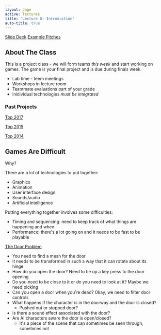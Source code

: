 ```yaml
---
layout: page
active: lectures
title: "Lecture 0: Introduction"
auto-title: true
---
```



<a href="https://docs.google.com/presentation/d/1RGD4st6F9-GlvgijIMWyA3J9Rdj8T_6ikbtW7QPRIf4/edit?usp=sharing" class="btn btn-info">Slide Deck</a>
<a href="https://drive.google.com/file/d/1szFqFMXgwGhsneo5m6VzIMx0QfGI-YPM/view?usp=sharing" class="btn btn-info">Example Pitches</a>


## About The Class

This is a project class - we will form teams *this week* and start working on games.
The game is your final project and is due during finals week.

- Lab time - teem meetings
- Workshops in lecture room
- Teammate evaluations part of your grade
- Inidividual technologies *must be integrated*


### Past Projects

[Top 2017](http://users.csc.calpoly.edu/~zwood/teaching/csc476/final_proj_17.html)

[Top 2015](http://users.csc.calpoly.edu/~zwood/teaching/csc476/final_proj_15.html)

[Top 2014](http://users.csc.calpoly.edu/~zwood/teaching/csc476/final_proj_14.html)



## Games Are Difficult

Why?

There are a lot of technologies to put together:

- Graphics
- Animation
- User interface design
- Sounds/audio
- Artificial intelligence

Putting everything together involves some difficulties:

- Timing and sequencing: need to keep track of what things are happening and when
- Performance: there's a lot going on and it needs to be fast to be playable

[The Door Problem](http://www.lizengland.com/blog/2014/04/the-door-problem/)

- You need to find a mesh for the door
- It needs to be transformed in such a way that it can rotate about its hinge
- How do you open the door? Need to tie up a key press to the door opening
- Do you need to be close to it or do you need to look at it? Maybe we need picking
- Can you open a door when you're dead? Okay, we need to filter door controls
- What happens if the character is in the doorway and the door is closed?
  - Pushed out or stopped door?
- Is there a sound effect associated with the door?
- Are AI characters aware the door is open/closed?
  - It's a piece of the scene that can sometimes be seen through, sometimes not
